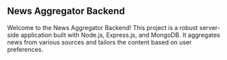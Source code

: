 ## News Aggregator Backend

Welcome to the News Aggregator Backend! This project is a robust server-side application built with Node.js, Express.js, and MongoDB. It aggregates news from various sources and tailors the content based on user preferences.
